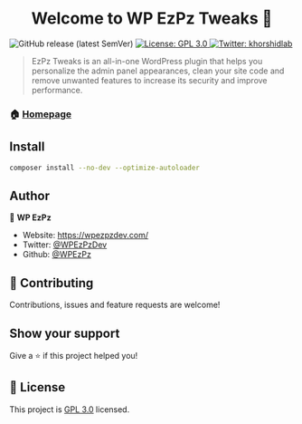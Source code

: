 <h1 align="center">Welcome to WP EzPz Tweaks 👋</h1>
<p>
  <img alt="GitHub release (latest SemVer)" src="https://img.shields.io/github/v/release/WPEzPz/wp-ezpz-tweaks?label=version">
  <a href="http://www.gnu.org/licenses/gpl-3.0.txt" target="_blank">
    <img alt="License: GPL 3.0" src="https://img.shields.io/badge/License-GPL 3.0-yellow.svg" />
  </a>
  <a href="https://twitter.com/WPEzPzDev" target="_blank">
    <img alt="Twitter: khorshidlab" src="https://img.shields.io/twitter/follow/WPEzPzDev.svg?style=social" />
  </a>
</p>

> EzPz Tweaks is an all-in-one WordPress plugin that helps you personalize the admin panel appearances, clean your site code and remove unwanted features to increase its security and improve performance.

### 🏠 [Homepage](https://wpezpzdev.com/)

## Install

```sh
composer install --no-dev --optimize-autoloader
```

## Author

👤 **WP EzPz**

* Website: https://wpezpzdev.com/
* Twitter: [@WPEzPzDev](https://twitter.com/WPEzPzDev)
* Github: [@WPEzPz](https://github.com/WPEzPz)

## 🤝 Contributing

Contributions, issues and feature requests are welcome!

## Show your support

Give a ⭐️  if this project helped you!

## 📝 License

This project is [GPL 3.0](http://www.gnu.org/licenses/gpl-3.0.txt) licensed.
